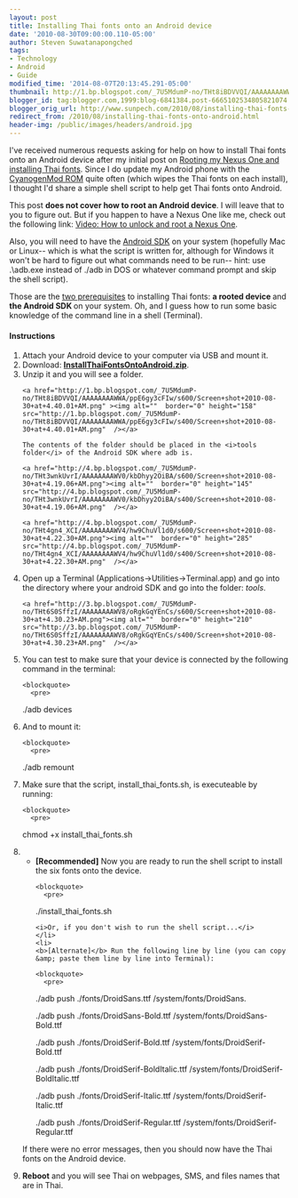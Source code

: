 ```yaml
---
layout: post
title: Installing Thai fonts onto an Android device
date: '2010-08-30T09:00:00.110-05:00'
author: Steven Suwatanapongched
tags:
- Technology
- Android
- Guide
modified_time: '2014-08-07T20:13:45.291-05:00'
thumbnail: http://1.bp.blogspot.com/_7U5MdumP-no/THt8iBDVVQI/AAAAAAAAWWA/ppE6gy3cFIw/s600/Screen+shot+2010-08-30+at+4.40.01+AM.png
blogger_id: tag:blogger.com,1999:blog-6841384.post-6665102534805821074
blogger_orig_url: http://www.sunpech.com/2010/08/installing-thai-fonts-onto-android.html
redirect_from: /2010/08/installing-thai-fonts-onto-android.html
header-img: /public/images/headers/android.jpg
---
```


I've received numerous requests asking for help on how to install Thai fonts onto an Android device after my initial post on <a href="/2010/01/rooting-my-nexus-one-and-installing">Rooting my Nexus One and installing Thai fonts</a>.  Since I do update my Android phone with the <a href="http://www.cyanogenmod.com/">CyanogenMod ROM</a> quite often (which wipes the Thai fonts on each install), I thought I'd share a simple shell script to help get Thai fonts onto Android.

This post <b>does not cover how to root an Android device</b>.  I will leave that to you to figure out.  But if you happen to have a Nexus One like me, check out the following link: <a href="http://androidandme.com/2010/01/hacks/video-how-to-unlock-and-root-a-nexus-one/">Video: How to unlock and root a Nexus One</a>.

Also, you will need to have the <a href="http://developer.android.com/sdk/index.html">Android SDK</a> on your system (hopefully Mac or Linux-- which is what the script is written for, although for Windows it won't be hard to figure out what commands need to be run-- hint: use .\adb.exe instead of ./adb  in DOS or whatever command prompt and skip the shell script).

Those are the <u>two prerequisites</u> to installing Thai fonts: <b>a rooted device </b>and<b> the Android SDK </b>on your system.  Oh, and I guess how to run some basic knowledge of the command line in a shell (Terminal).

#### Instructions

<ol>
  <li>Attach your Android device to your computer via USB and mount it.</li>
  <li>Download: <a href="http://www.mediafire.com/?464j2791iccuan9"><b>InstallThaiFontsOntoAndroid.zip</b></a>. </li>
  <li>
      Unzip it and you will see a folder.

    <a href="http://1.bp.blogspot.com/_7U5MdumP-no/THt8iBDVVQI/AAAAAAAAWWA/ppE6gy3cFIw/s600/Screen+shot+2010-08-30+at+4.40.01+AM.png" ><img alt=""  border="0" height="158" src="http://1.bp.blogspot.com/_7U5MdumP-no/THt8iBDVVQI/AAAAAAAAWWA/ppE6gy3cFIw/s400/Screen+shot+2010-08-30+at+4.40.01+AM.png"  /></a>

    The contents of the folder should be placed in the <i>tools folder</i> of the Android SDK where adb is.

    <a href="http://4.bp.blogspot.com/_7U5MdumP-no/THt3wnkUvrI/AAAAAAAAWV0/kbDhyy2OiBA/s600/Screen+shot+2010-08-30+at+4.19.06+AM.png"><img alt=""  border="0" height="145" src="http://4.bp.blogspot.com/_7U5MdumP-no/THt3wnkUvrI/AAAAAAAAWV0/kbDhyy2OiBA/s400/Screen+shot+2010-08-30+at+4.19.06+AM.png"  /></a>

    <a href="http://4.bp.blogspot.com/_7U5MdumP-no/THt4gn4_XCI/AAAAAAAAWV4/hw9ChuVl1d0/s600/Screen+shot+2010-08-30+at+4.22.30+AM.png"><img alt=""  border="0" height="285" src="http://4.bp.blogspot.com/_7U5MdumP-no/THt4gn4_XCI/AAAAAAAAWV4/hw9ChuVl1d0/s400/Screen+shot+2010-08-30+at+4.22.30+AM.png"  /></a>
  </li>
  <li>
    Open up a Terminal (Applications-&gt;Utilities-&gt;Terminal.app) and go into the directory where your android SDK and go into the folder: <i>tools</i>.

    <a href="http://3.bp.blogspot.com/_7U5MdumP-no/THt6S0SffzI/AAAAAAAAWV8/oRgkGqYEnCs/s600/Screen+shot+2010-08-30+at+4.30.23+AM.png"><img alt=""  border="0" height="210" src="http://3.bp.blogspot.com/_7U5MdumP-no/THt6S0SffzI/AAAAAAAAWV8/oRgkGqYEnCs/s400/Screen+shot+2010-08-30+at+4.30.23+AM.png"  /></a>
  </li>
  <li>
    You can test to make sure that your device is connected by the following command in the terminal:

    <blockquote>
      <pre>
./adb devices
      </pre>
    </blockquote>
  </li>
  <li>
    And to mount it:

    <blockquote>
      <pre>
./adb remount
      </pre>
    </blockquote>
  </li>
  <li>
    Make sure that the script, install_thai_fonts.sh, is executeable by running:

    <blockquote>
      <pre>
chmod +x install_thai_fonts.sh
      </pre>
    </blockquote>
  </li>
  <li>
    <ul>
    <li>
    <b>[Recommended]</b> Now you are ready to run the shell script to install the six fonts onto the device.

    <blockquote>
      <pre>
./install_thai_fonts.sh
      </pre>
    </blockquote>

    <i>Or, if you don't wish to run the shell script...</i>
    </li>
    <li>
    <b>[Alternate]</b> Run the following line by line (you can copy &amp; paste them line by line into Terminal):

    <blockquote>
      <pre>
./adb push ./fonts/DroidSans.ttf /system/fonts/DroidSans.

./adb push ./fonts/DroidSans-Bold.ttf /system/fonts/DroidSans-Bold.ttf

./adb push ./fonts/DroidSerif-Bold.ttf /system/fonts/DroidSerif-Bold.ttf

./adb push ./fonts/DroidSerif-BoldItalic.ttf /system/fonts/DroidSerif-BoldItalic.ttf

./adb push ./fonts/DroidSerif-Italic.ttf /system/fonts/DroidSerif-Italic.ttf

./adb push ./fonts/DroidSerif-Regular.ttf /system/fonts/DroidSerif-Regular.ttf
      </pre>
    </blockquote>
    </li>
    </ul>
    If there were no error messages, then you should now have the Thai fonts on the Android device.
  </li>
  <li>
    <b>Reboot</b> and you will see Thai on webpages, SMS, and files names that are in Thai.
  </li>
</ol>

<a href="http://2.bp.blogspot.com/_7U5MdumP-no/THsv9JiqFhI/AAAAAAAAWVQ/IgkgPKQu6Ag/s600/IMG_2253.jpg"><img alt=""  border="0"  src="http://2.bp.blogspot.com/_7U5MdumP-no/THsv9JiqFhI/AAAAAAAAWVQ/IgkgPKQu6Ag/s640/IMG_2253.jpg" /></a>
